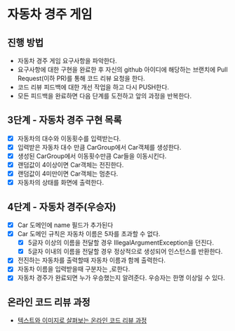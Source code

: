 # 자동차 경주 게임
## 진행 방법
* 자동차 경주 게임 요구사항을 파악한다.
* 요구사항에 대한 구현을 완료한 후 자신의 github 아이디에 해당하는 브랜치에 Pull Request(이하 PR)를 통해 코드 리뷰 요청을 한다.
* 코드 리뷰 피드백에 대한 개선 작업을 하고 다시 PUSH한다.
* 모든 피드백을 완료하면 다음 단계를 도전하고 앞의 과정을 반복한다.

## 3단계 - 자동차 경주 구현 목록
- [x] 자동차의 대수와 이동횟수를 입력받는다.
- [x] 입력받은 자동차 대수 만큼 CarGroup에서 Car객체를 생성한다.
- [x] 생성된 CarGroup에서 이동횟수만큼 Car들을 이동시킨다.
- [x] 랜덤값이 4이상이면 Car객체는 전진한다.
- [x] 랜덤값이 4미만이면 Car객체는 멈춘다.
- [x] 자동차의 상태를 화면에 출력한다.  

## 4단계 - 자동차 경주(우승자)
- [x] Car 도메인에 name 필드가 추가된다
- [x] Car 도메인 규칙은 자동차 이름은 5자를 초과할 수 없다.
  - [x] 5글자 이상의 이름을 전달할 경우 IllegalArgumentException을 던진다.
  - [x] 5글자 이내의 이름을 전달할 경우 정상적으로 생성되어 인스턴스를 반환한다.
- [x] 전진하는 자동차를 출력할때 자동차 이름과 함께 출력한다.
- [x] 자동차 이름을 입력받을때 구분자는 ,로한다.
- [x] 자동차 경주가 완료되면 누가 우승했는지 알려준다. 우승자는 한명 이상일 수 있다.

## 온라인 코드 리뷰 과정
* [텍스트와 이미지로 살펴보는 온라인 코드 리뷰 과정](https://github.com/next-step/nextstep-docs/tree/master/codereview)